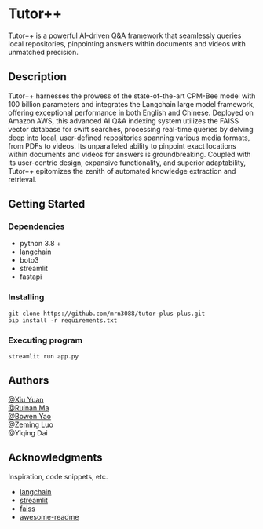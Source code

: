 # Tutor++

Tutor++ is a powerful AI-driven Q&A framework that seamlessly queries local repositories, pinpointing answers within documents and videos with unmatched precision.

## Description

Tutor++ harnesses the prowess of the state-of-the-art CPM-Bee model with 100 billion parameters and integrates the Langchain large model framework, offering exceptional performance in both English and Chinese. Deployed on Amazon AWS, this advanced AI Q&A indexing system utilizes the FAISS vector database for swift searches, processing real-time queries by delving deep into local, user-defined repositories spanning various media formats, from PDFs to videos. Its unparalleled ability to pinpoint exact locations within documents and videos for answers is groundbreaking. Coupled with its user-centric design, expansive functionality, and superior adaptability, Tutor++ epitomizes the zenith of automated knowledge extraction and retrieval.

## Getting Started

### Dependencies

* python 3.8 + 
* langchain
* boto3
* streamlit
* fastapi

### Installing

```
git clone https://github.com/mrn3088/tutor-plus-plus.git
pip install -r requirements.txt
```


### Executing program

```
streamlit run app.py
```

## Authors

[@Xiu Yuan](https://github.com/xiuyuan0216)   
[@Ruinan Ma](https://github.com/mrn3088)  
[@Bowen Yao](https://github.com/BowenYao18)  
[@Zeming Luo](https://github.com/Noahmlng)  
@Yiqing Dai  


## Acknowledgments

Inspiration, code snippets, etc.
* [langchain](https://github.com/langchain-ai/langchain)
* [streamlit](https://github.com/streamlit/streamlit)
* [faiss](https://github.com/facebookresearch/faiss)
* [awesome-readme](https://github.com/matiassingers/awesome-readme)

